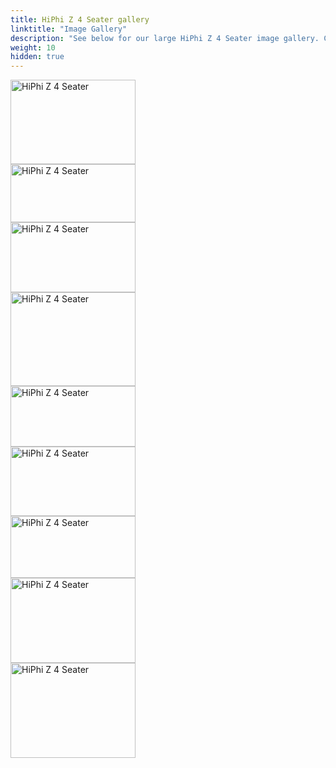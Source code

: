 ```yaml
---
title: HiPhi Z 4 Seater gallery
linktitle: "Image Gallery"
description: "See below for our large HiPhi Z 4 Seater image gallery. Click pictures for high-resolution versions."
weight: 10
hidden: true
---
```

<!-- markdownlint-disable MD033 -->
<object type="image/svg+xml" data="../modelnavigation.svg"></object>
<div class="pswp-gallery pswp-grid-container" id ="my-gallery">
<div class="pswp-grid-item">
<a href="https://media.evkx.net/multimedia/models/hiphi/z/z_4_seater/charging_1.jpg"
data-pswp-src="https://media.evkx.net/multimedia/models/hiphi/z/z_4_seater/charging_1.jpg"
data-pswp-width="3000"
data-pswp-height="2032" 
target="_blank">
<img src="https://media.evkx.net/multimedia/models/hiphi/z/z_4_seater/charging_1_xst.jpg" alt="HiPhi Z 4 Seater" width="200px" height="135px" />
</a>
</div>
<div class="pswp-grid-item">
<a href="https://media.evkx.net/multimedia/models/hiphi/z/z_4_seater/exterior_1.jpg"
data-pswp-src="https://media.evkx.net/multimedia/models/hiphi/z/z_4_seater/exterior_1.jpg"
data-pswp-width="3000"
data-pswp-height="1399" 
target="_blank">
<img src="https://media.evkx.net/multimedia/models/hiphi/z/z_4_seater/exterior_1_xst.jpg" alt="HiPhi Z 4 Seater" width="200px" height="93px" />
</a>
</div>
<div class="pswp-grid-item">
<a href="https://media.evkx.net/multimedia/models/hiphi/z/z_4_seater/exterior_2.jpg"
data-pswp-src="https://media.evkx.net/multimedia/models/hiphi/z/z_4_seater/exterior_2.jpg"
data-pswp-width="3000"
data-pswp-height="1682" 
target="_blank">
<img src="https://media.evkx.net/multimedia/models/hiphi/z/z_4_seater/exterior_2_xst.jpg" alt="HiPhi Z 4 Seater" width="200px" height="112px" />
</a>
</div>
<div class="pswp-grid-item">
<a href="https://media.evkx.net/multimedia/models/hiphi/z/z_4_seater/frontseats_1.jpg"
data-pswp-src="https://media.evkx.net/multimedia/models/hiphi/z/z_4_seater/frontseats_1.jpg"
data-pswp-width="3000"
data-pswp-height="2256" 
target="_blank">
<img src="https://media.evkx.net/multimedia/models/hiphi/z/z_4_seater/frontseats_1_xst.jpg" alt="HiPhi Z 4 Seater" width="200px" height="150px" />
</a>
</div>
<div class="pswp-grid-item">
<a href="https://media.evkx.net/multimedia/models/hiphi/z/z_4_seater/headlights_1.jpg"
data-pswp-src="https://media.evkx.net/multimedia/models/hiphi/z/z_4_seater/headlights_1.jpg"
data-pswp-width="3000"
data-pswp-height="1467" 
target="_blank">
<img src="https://media.evkx.net/multimedia/models/hiphi/z/z_4_seater/headlights_1_xst.jpg" alt="HiPhi Z 4 Seater" width="200px" height="97px" />
</a>
</div>
<div class="pswp-grid-item">
<a href="https://media.evkx.net/multimedia/models/hiphi/z/z_4_seater/interior_1.jpg"
data-pswp-src="https://media.evkx.net/multimedia/models/hiphi/z/z_4_seater/interior_1.jpg"
data-pswp-width="3000"
data-pswp-height="1676" 
target="_blank">
<img src="https://media.evkx.net/multimedia/models/hiphi/z/z_4_seater/interior_1_xst.jpg" alt="HiPhi Z 4 Seater" width="200px" height="111px" />
</a>
</div>
<div class="pswp-grid-item">
<a href="https://media.evkx.net/multimedia/models/hiphi/z/z_4_seater/main_1.jpg"
data-pswp-src="https://media.evkx.net/multimedia/models/hiphi/z/z_4_seater/main_1.jpg"
data-pswp-width="3000"
data-pswp-height="1486" 
target="_blank">
<img src="https://media.evkx.net/multimedia/models/hiphi/z/z_4_seater/main_1_xst.jpg" alt="HiPhi Z 4 Seater" width="200px" height="99px" />
</a>
</div>
<div class="pswp-grid-item">
<a href="https://media.evkx.net/multimedia/models/hiphi/z/z_4_seater/screens_1.jpg"
data-pswp-src="https://media.evkx.net/multimedia/models/hiphi/z/z_4_seater/screens_1.jpg"
data-pswp-width="3000"
data-pswp-height="2052" 
target="_blank">
<img src="https://media.evkx.net/multimedia/models/hiphi/z/z_4_seater/screens_1_xst.jpg" alt="HiPhi Z 4 Seater" width="200px" height="136px" />
</a>
</div>
<div class="pswp-grid-item">
<a href="https://media.evkx.net/multimedia/models/hiphi/z/z_4_seater/secondrowseats_1.jpg"
data-pswp-src="https://media.evkx.net/multimedia/models/hiphi/z/z_4_seater/secondrowseats_1.jpg"
data-pswp-width="3000"
data-pswp-height="2287" 
target="_blank">
<img src="https://media.evkx.net/multimedia/models/hiphi/z/z_4_seater/secondrowseats_1_xst.jpg" alt="HiPhi Z 4 Seater" width="200px" height="152px" />
</a>
</div>
</div>
<script type="module">
  import PhotoSwipeLightbox from '/js/photoswipe-lightbox.esm.js';
    const lightbox = new PhotoSwipeLightbox({
       gallery: '#my-gallery',
        children: 'a',
        pswpModule: () => import('/js/photoswipe.esm.js')
    });
lightbox.init();
</script>
